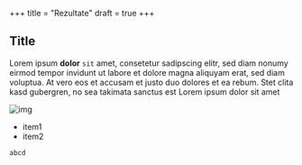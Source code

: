 +++
title = "Rezultate"
draft = true
+++

## Title

Lorem ipsum **dolor** `sit` amet, consetetur sadipscing elitr, sed diam nonumy eirmod     tempor invidunt ut labore et dolore magna aliquyam erat, sed diam voluptua. At     vero eos et accusam et justo duo dolores et ea rebum. Stet clita kasd gubergren,     no sea takimata sanctus est Lorem ipsum dolor sit amet

![img](/img/STIM.png)


* item1
* item2

```text
abcd
```
